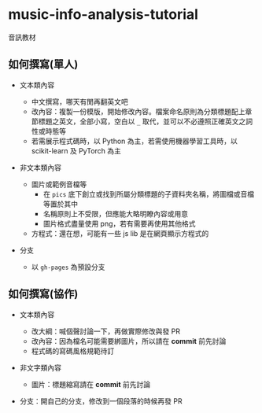 ﻿# music-info-analysis-tutorial

音訊教材

## 如何撰寫(單人)

* 文本類內容
  * 中文撰寫，哪天有閒再翻英文吧
  * 改內容：複製一份模版，開始修改內容。檔案命名原則為分類標題配上章節標題之英文，全部小寫，空白以 `_` 取代，並可以不必遵照正確英文之詞性或時態等
  * 若需展示程式碼時，以 Python 為主，若需使用機器學習工具時，以 scikit-learn 及 PyTorch 為主

* 非文本類內容
  * 圖片或範例音檔等
    * 在 `pics` 底下創立或找到所屬分類標題的子資料夾名稱，將圖檔或音檔等置於其中
    * 名稱原則上不受限，但應能大略明瞭內容或用意
    * 圖片格式盡量使用 png，若有需要再使用其他格式
  * 方程式：還在想，可能有一些 js lib 是在網頁顯示方程式的

* 分支
  * 以 `gh-pages` 為預設分支

## 如何撰寫(協作)

* 文本類內容
  * 改大綱：喊個聲討論一下，再做實際修改與發 PR
  * 改內容：因為檔名可能需要綁圖片，所以請在 **commit** 前先討論
  * 程式碼的寫碼風格規範待訂

* 非文字類內容
  * 圖片：標題縮寫請在 **commit** 前先討論

* 分支：開自己的分支，修改到一個段落的時候再發 PR
